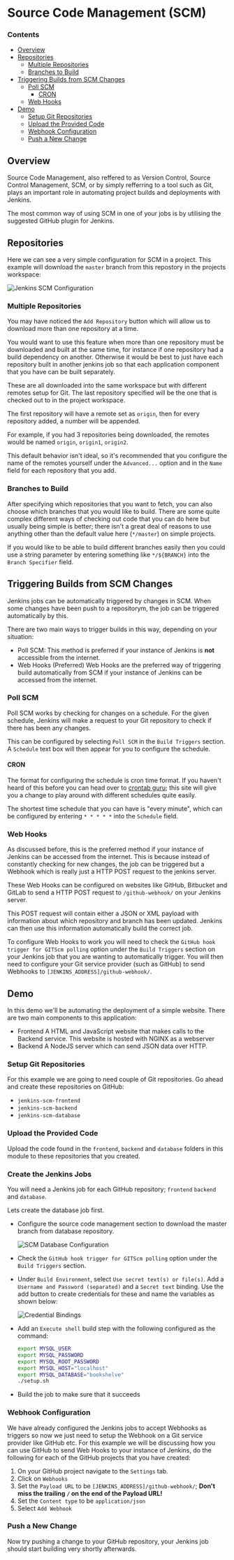<!--
{
    "prerequisites": [
        "git/remotes"
    ]
}
-->
# Source Code Management (SCM) 
<!--TOC_START-->
### Contents
- [Overview](#overview)
- [Repositories](#repositories)
	- [Multiple Repositories](#multiple-repositories)
	- [Branches to Build](#branches-to-build)
- [Triggering Builds from SCM Changes](#triggering-builds-from-scm-changes)
	- [Poll SCM](#poll-scm)
		- [CRON](#cron)
	- [Web Hooks](#web-hooks)
- [Demo](#demo)
	- [Setup Git Repositories](#setup-git-repositories)
	- [Upload the Provided Code](#upload-the-provided-code)
	- [Webhook Configuration](#webhook-configuration)
	- [Push a New Change](#push-a-new-change)

<!--TOC_END-->
## Overview
Source Code Management, also reffered to as Version Control, Source Control Management, SCM, or by simply refferring to a tool such as Git, plays an important role in automating project builds and deployments with Jenkins.

The most common way of using SCM in one of your jobs is by utilising the suggested GitHub plugin for Jenkins.

## Repositories
Here we can see a very simple configuration for SCM in a project.
This example will download the `master` branch from this repostory in the projects workspace:

![Jenkins SCM Configuration](https://lh3.googleusercontent.com/vy3PzZydHTEF7g1oH7J4gEURjTVcKoJVyX01E6AFqAvFAboUEMx3Uz5YK7ZwDwV4-I8EFcpad9ajdGW9ULsaYqNJZ2Wg5aonqu210kabj04GVkcOtbCDTprsDEbFLuvnnoqI-Hn75HrLgudXSG5-Og09492SI_tOxGVeGepfG2ahrQEBZViM5RAMFiu5p73tkcKAVX7nJVcyuSR8hJ4vNT1Al39j-FZ3UeUJV6t2VSC_JRGyq3_-Xn0ikgM2WXp4XJJun7No9T-ebGug1rEjlqApdy-NADc03tJQ7IHKMPG8-D6ysb_R-0AfmRTjbwv_JGqN6ylzfwP5p2EQuKYfPAYn-Uq-_Ybsnfalar2Y9X6YIz7qEjZTfw05oSZCmNw5oAKHdldzsfdRVzIq81dNsgbMPKqs7eydnJOxRprqVIPm5rIgQg2BVd8XE8LsdqeD_PqcJFx64-Vj1FUEkfeiTVMnh--WQfwjpm9Q00o7HALGVbLrGI-Iuj5L7LF-kdSeyL0HXLs3_sqBHiPp8gdb9kG9ERenP5XaAkckY62_NDhkQctAYOEWdF6QkiN431byRPUoAJvGJ0k9jpxnAIDDDaABPv4YrnXZQHsv1PR41blsWioYYgetl0r-FCnFycKEUBNwWVQ3oMpZRfXPPVeMzDcNFZrX2MyKeutS0OQ9ZNqoKUZke7h6B7IdelVHJSiuIJkh3Fa_OInkJ9Jjot7h5UcpohATWJzrsa_T6pUtLbdkGnRm=w1174-h696-no)

### Multiple Repositories
You may have noticed the `Add Repository` button which will allow us to download more than one repository at a time.

You would want to use this feature when more than one repository must be downloaded and built at the same time, for instance if one repository had a build dependency on another.
Otherwise it would be best to just have each repository built in another jenkins job so that each application component that you have can be built separately.

These are all downloaded into the same workspace but with different remotes setup for Git.
The last repository specified will be the one that is checked out to in the project workspace.

The first repository will have a remote set as `origin`, then for every repository added, a number will be appended.

For example, if you had 3 repositories being downloaded, the remotes would be named `origin`, `origin1`, `origin2`.

This default behavior isn't ideal, so it's recommended that you configure the name of the remotes yourself under the `Advanced...` option and in the `Name` field for each repository that you add.

### Branches to Build 
After specifying which repositories that you want to fetch, you can also choose which branches that you would like to build.
There are some quite complex different ways of checking out code that you can do here but usually being simple is better; there isn't a great deal of reasons to use anything other than the default value here (`*/master`) on simple projects.

If you would like to be able to build different branches easily then you could use a string parameter by entering something like `*/${BRANCH}` into the `Branch Specifier` field.

## Triggering Builds from SCM Changes
Jenkins jobs can be automatically triggered by changes in SCM.
When some changes have been push to a repositorym, the job can be triggered automatically by this.

There are two main ways to trigger builds in this way, depending on your situation:
- Poll SCM:
    This method is preferred if your instance of Jenkins is **not** accessible from the internet.
- Web Hooks (Preferred)
    Web Hooks are the preferred way of triggering build automatically from SCM if your instance of Jenkins can be accessed from the internet.

### Poll SCM
Poll SCM works by checking for changes on a schedule.
For the given schedule, Jenkins will make a request to your Git repository to check if there has been any changes.

This can be configured by selecting `Poll SCM` in the `Build Triggers` section.
A `Schedule` text box will then appear for you to configure the schedule.

#### CRON
The format for configuring the schedule is cron time format.
If you haven't heard of this before you can head over to [crontab guru](https://crontab.guru/#*_*_*_*_*); this site will give you a change to play around with different schedules quite easily.

The shortest time schedule that you can have is "every minute", which can be configured by entering `* * * * *` into the `Schedule` field.

### Web Hooks
As discussed before, this is the preferred method if your instance of Jenkins can be accessed from the internet.
This is because instead of constantly checking for new changes, the job can be triggered but a Webhook which is really just a HTTP POST request to the jenkins server.

These Web Hooks can be configured on websites like GitHub, Bitbucket and GitLab to send a HTTP POST request to `/github-webhook/` on your Jenkins server.

This POST request will contain either a JSON or XML payload with information about which repository and branch has been updated.
Jenkins can then use this information automatically build the correct job.

To configure Web Hooks to work you will need to check the `GitHub hook trigger for GITScm polling` option under the `Build Triggers` section on your Jenkins job that you are wanting to automatically trigger.
You will then need to configure your Git service provider (such as GitHub) to send Webhooks to `[JENKINS_ADDRESS]/github-webhook/`.

## Demo
In this demo we'll be automating the deployment of a simple website.
There are two main components to this application:
- Frontend
    A HTML and JavaScript website that makes calls to the Backend service.
    This website is hosted with NGINX as a webserver
- Backend
    A NodeJS server which can send JSON data over HTTP.

### Setup Git Repositories
For this example we are going to need couple of Git repositories.
Go ahead and create these repositories on GitHub:
- `jenkins-scm-frontend`
- `jenkins-scm-backend`
- `jenkins-scm-database`

### Upload the Provided Code
Upload the code found in the `frontend`, `backend` and `database` folders in this module to these repositories that you created.

### Create the Jenkins Jobs
You will need a Jenkins job for each GitHub repository; `frontend` `backend` and `database`.

Lets create the database job first.
- Configure the source code management section to download the master branch from database repository.

	![SCM Database Configuration]()

- Check the `GitHub hook trigger for GITScm polling` option under the `Build Triggers` section.
- Under `Build Environment`, select `Use secret text(s) or file(s)`. Add a `Username and Password (separated)` and a `Secret text` binding. Use the add button to create credentials for these and name the variables as shown below:

	![Credential Bindings]()

- Add an `Execute shell` build step with the following configured as the command:

	```bash
	export MYSQL_USER
	export MYSQL_PASSWORD
	export MYSQL_ROOT_PASSWORD
	export MYSQL_HOST="localhost"
	export MYSQL_DATABASE="bookshelve"
	./setup.sh
	```
- Build the job to make sure that it succeeds

### Webhook Configuration
We have already configured the Jenkins jobs to accept Webhooks as triggers so now we just need to setup the Webhook on a Git service provider like GitHub etc.
For this example we will be discussing how you can use GitHub to send Web Hooks to your instance of Jenkins, do the following for each of the GitHub projects that you have created:
1. On your GitHub project navigate to the `Settings` tab.
2. Click on `Webhooks`
3. Set the `Payload URL` to be `[JENKINS_ADDRESS]/github-webhook/`; **Don't miss the trailing `/` on the end of the Payload URL!**
4. Set the `Content type` to be `application/json`
5. Select `Add Webhook`

### Push a New Change
Now try pushing a change to your GitHub repository, your Jenkins job should start building very shortly afterwards.
